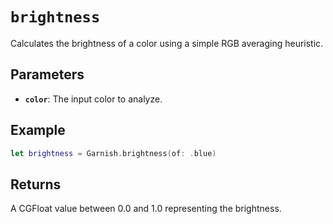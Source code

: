 # `brightness`

Calculates the brightness of a color using a simple RGB averaging heuristic.

## Parameters
- **`color`**: The input color to analyze.

## Example
```swift
let brightness = Garnish.brightness(of: .blue)
```
## Returns
A CGFloat value between 0.0 and 1.0 representing the brightness.
